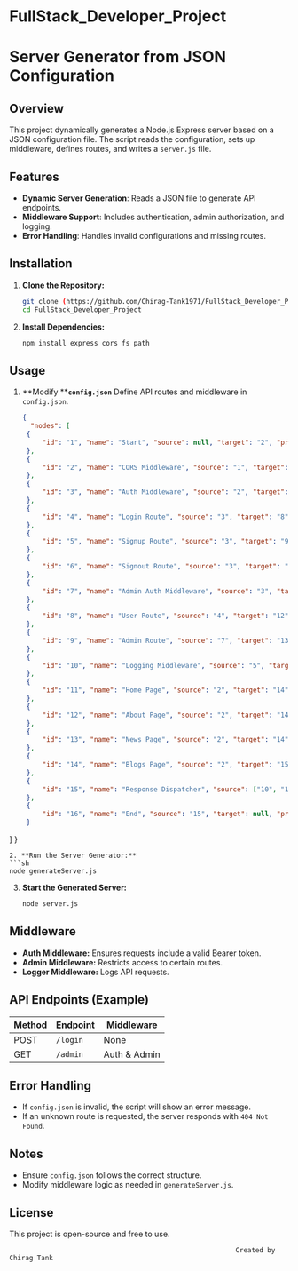 # FullStack_Developer_Project
# Server Generator from JSON Configuration

## Overview

This project dynamically generates a Node.js Express server based on a JSON configuration file. The script reads the configuration, sets up middleware, defines routes, and writes a `server.js` file.

## Features

- **Dynamic Server Generation**: Reads a JSON file to generate API endpoints.
- **Middleware Support**: Includes authentication, admin authorization, and logging.
- **Error Handling**: Handles invalid configurations and missing routes.

## Installation

1. **Clone the Repository:**
   ```sh
   git clone (https://github.com/Chirag-Tank1971/FullStack_Developer_Project.git)
   cd FullStack_Developer_Project
   ```
2. **Install Dependencies:**
   ```sh
   npm install express cors fs path
   ```

## Usage

1. \*\*Modify \*\***`config.json`**
   Define API routes and middleware in `config.json`.
   ```json
   {
     "nodes": [ 
    {
        "id": "1", "name": "Start", "source": null, "target": "2", "properties": {"type": "entry"}
    }, 
    {
        "id": "2", "name": "CORS Middleware", "source": "1", "target": "3", "properties": {"type": "middleware", "allowed_origins": ["*"]}
    }, 
    {
        "id": "3", "name": "Auth Middleware", "source": "2", "target": ["4", "5", "6", "7"], "properties": {"type": "middleware", "auth_required": true}
    }, 
    {
        "id": "4", "name": "Login Route", "source": "3", "target": "8", "properties": {"endpoint": "/login", "method": "POST"}
    }, 
    {
        "id": "5", "name": "Signup Route", "source": "3", "target": "9", "properties": {"endpoint": "/signup", "method": "POST"}
    }, 
    {
        "id": "6", "name": "Signout Route", "source": "3", "target": "10", "properties": {"endpoint": "/signout", "method": "POST"}
    }, 
    {
        "id": "7", "name": "Admin Auth Middleware", "source": "3", "target": "9", "properties": {"type": "middleware", "admin_required": true}
    }, 
    {
        "id": "8", "name": "User Route", "source": "4", "target": "12", "properties": {"endpoint": "/user", "method": "GET"}
    }, 
    {
        "id": "9", "name": "Admin Route", "source": "7", "target": "13", "properties": {"endpoint": "/admin", "method": "GET"}
    }, 
    {
        "id": "10", "name": "Logging Middleware", "source": "5", "target": ["12", "13", "14"], "properties": {"type": "middleware", "log_requests": true}
    }, 
    {
        "id": "11", "name": "Home Page", "source": "2", "target": "14", "properties": {"endpoint": "/home", "method": "GET", "auth_required": false}
    }, 
    {
        "id": "12", "name": "About Page", "source": "2", "target": "14", "properties": {"endpoint": "/about", "method": "GET", "auth_required": false}
    }, 
    {
        "id": "13", "name": "News Page", "source": "2", "target": "14", "properties": {"endpoint": "/news", "method": "GET", "auth_required": false}
    }, 
    {
        "id": "14", "name": "Blogs Page", "source": "2", "target": "15", "properties": {"endpoint": "/blogs", "method": "GET", "auth_required": false}
    }, 
    {
        "id": "15", "name": "Response Dispatcher", "source": ["10", "11", "12", "13", "14"], "target": "16", "properties": {"type": "dispatcher"}
    }, 
    {
        "id": "16", "name": "End", "source": "15", "target": null, "properties": {"type": "exit"}
    } 
  ]
   }
   ```
2. **Run the Server Generator:**
   ```sh
   node generateServer.js
   ```
3. **Start the Generated Server:**
   ```sh
   node server.js
   ```

## Middleware

- **Auth Middleware:** Ensures requests include a valid Bearer token.
- **Admin Middleware:** Restricts access to certain routes.
- **Logger Middleware:** Logs API requests.

## API Endpoints (Example)

| Method | Endpoint | Middleware   |
| ------ | -------- | ------------ |
| POST   | `/login` | None         |
| GET    | `/admin` | Auth & Admin |

## Error Handling

- If `config.json` is invalid, the script will show an error message.
- If an unknown route is requested, the server responds with `404 Not Found`.

## Notes

- Ensure `config.json` follows the correct structure.
- Modify middleware logic as needed in `generateServer.js`.

## License

This project is open-source and free to use.

                                                             Created by Chirag Tank

